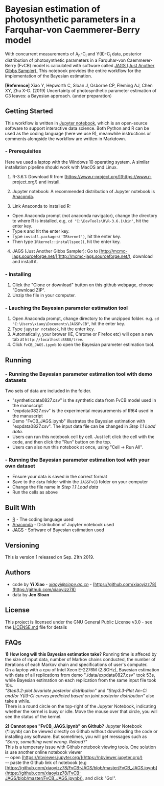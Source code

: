 # Bayesian estimation of photosynthetic parameters in a Farquhar-von Caemmerer-Berry model

With concurrent measurements of A<sub>n</sub>-C<sub>i</sub> and Y(II)-C<sub>i</sub> data, posterior distribution of photosynthetic parameters in a Farquhar-von Caemmerer-Berry (FvCB) model is calculated with software called [JAGS (Just Another Gibbs Sampler).](http://mcmc-jags.sourceforge.net/) This notebook provides the entire workflow for the implementation of the Bayesian estimation.

**[Reference]**
Xiao Y, Hepworth C, Sloan J, Osborne CP, Fleming AJ, Chen XY, Zhu X-G. (2019) Uncertainty of photosynthetic parameter estimation of C3 leaves: a Bayesian approach. (under preparation)

## Getting Started

This workflow is written in [Jupyter notebook](https://jupyter.org/), which is an open-source software to support interactive data science. Both Python and R can be used as the coding language (here we use R), meanwhile instructions or comments alongside the workflow are written in Markdown.

### - Prerequisites
Here we used a laptop with the Windows 10 operating system. A similar installation pipeline should work with MacOS and Linux.

1. R-3.6.1:
Download R from [https://www.r-project.org/](https://www.r-project.org/) and install.

2. Jupyter notebook:
A recommended distribution of Jupyter notebook is [Anaconda](https://www.anaconda.com/).

3. Link Anaconda to installed R:
- Open Anaconda prompt (not anaconda navigator), change the directory to where R is installed, e.g,  ```cd "C:\DevTools\R\R-3.6.1\bin"```, hit the enter key.
- Type ```R``` and hit the enter key.
- Type ```install.packages('IRkernel')```, hit the enter key.
- Then type  ```IRkernel::installspec()```, hit the enter key.

4. JAGS (Just Another Gibbs Sampler):
Go to [http://mcmc-jags.sourceforge.net/](http://mcmc-jags.sourceforge.net/), download and install it.

### - Installing

1. Click the "Clone or download" button on this github webpage, choose "Download ZIP".
2. Unzip the file in your computer.

### - Lauching the Bayesian parameter estimation tool
1. Open Anaconda prompt, change directory to the unzipped folder. e.g. ```cd "C:\Users\xiaoy\Documents\JAGSFvCB"```, hit the enter key.
2. Type ```jupyter notebook```, hit the enter key.
3. Automatically, your brower (IE, Chrome or Firefox etc) will open a new tab at ```http://localhost:8888/tree```.
4. Click ```FvCB_JAGS.ipynb``` to open the Bayesian parameter estimation tool.

## Running

### - Running the Bayesian parameter estimation tool with demo datasets

Two sets of data are included in the folder.
- "syntheticdata0827.csv" is the synthetic data from FvCB model used in the manuscript
- "expdata0827.csv" is the experimental measurements of IR64 used in the manuscript 
- Demo "FvCB_JAGS.ipynb" illustrates the Bayesian estimation with "expdata0827.csv". The input data file can be changed in *Step 1.1 Load data*.
- Users can run this notebook cell by cell. Just left click the cell with the code, and then click the "Run" button on the top.
- Users can also run this notebook at once, using "Cell -> Run All".

### - Running the Bayesian parameter estimation tool with your own dataset

- Ensure your data is saved in the correct format
- Save to the ```data``` folder within the ```JAGSFvCB``` folder on your computer
- Change the file name in *Step 1.1 Load data*
- Run the cells as above 

## Built With

* [R]([https://www.r-project.org/) - The coding language used
* [Anaconda](https://www.anaconda.com/) - Distribution of Jupyter notebook used
* [JAGS](http://mcmc-jags.sourceforge.net/) - Software of Bayesian estimation used

## Versioning

This is version 1 released on Sep. 21th 2019.

## Authors

* code by **Yi Xiao** - *xiaoyi@sippe.ac.cn* - [https://github.com/xiaoyizz78](https://github.com/xiaoyizz78)
* data by **Jen Sloan**

## License

This project is licensed under the GNU General Public License v3.0 - see the [LICENSE.md](LICENSE.md) file for details

## FAQs
**1) How long will this Bayesian estimation take?**
Running time is affeced by the size of input data, number of Markov chains conducted, the number of iterations of each Markov chain and specifications of user's computer.   
On a laptop with a cpu of Intel Xeon E-2276M (2.8GHz), Bayesian estimation with data of all replications from demo "./data/expdata0827.csv" took 53s, while Bayesian estimation on each replication from the same input file took 10s.  
*"Step3.2-plot bivariate posterior distribution"* and *"Step3.3-Plot An-Ci and/or Y(II)-Ci curves predicted based on joint posterior distribution"* also take a while.  
There is a round circle on the top-right of the Jupyter Notebook, indicating whether the kernel is busy or idle. Move the mouse over that circle, you will see the status of the kernel.   

**2) Cannot open "FvCB_JAGS.ipynb" on Github?**
Jupyter Notebook (*.ipynb) can be viewed directly on Github without downloading the code or installing any software. But sometimes, you will get messages such as _"Sorry, something went wrong. Reload?"_  
This is a temperary issue with Github notebook viewing tools. One solution is use another online notebook viewer  
-- open [https://nbviewer.jupyter.org/](https://nbviewer.jupyter.org/)  
-- paste the Github link of notebook (e.g [https://github.com/xiaoyizz78/FvCB-JAGS/blob/master/FvCB_JAGS.ipynb](https://github.com/xiaoyizz78/FvCB-JAGS/blob/master/FvCB_JAGS.ipynb)), and click "Go!".  
